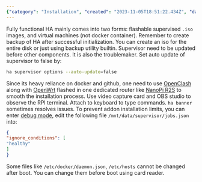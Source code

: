 ```yaml
---
{"category": "Installation", "created": "2023-11-05T18:51:22.434Z", "date": "2023-11-05 18:51:22", "description": "This article guides you through the installation and setup process of Home Assistant using flashable .iso images or virtual machines. It covers essential steps such as creating backups, updating supervisor settings, troubleshooting with `ha banner`, and recommends utilizing OpenClash, OpenWrt, and NanoPi R2S for a more seamless experience.", "modified": "2023-11-05T19:13:06.544Z", "tags": ["Home Assistant", "Installation", "Flashable .iso images", "Virtual machines", "Backup creation", "Supervisor settings updates", "Troubleshooting", "ha banner", "OpenClash", "OpenWrt", "NanoPi R2S"], "title": "Home Assistant Installation & Setups"}
---
```

Fully functional HA mainly comes into two forms: flashable supervised `.iso` images, and virtual machines (not docker container).
Remember to create backup of HA after successful initialization. You can create an iso for the entire disk or just using backup utility builtin.
Supervisor need to be updated before other components. It is also the troublemaker. Set auto update of supervisor to false by:
```bash
ha supervisor options --auto-update=false
```
Since its heavy reliance on docker and github, one need to use [OpenClash](https://github.com/vernesong/OpenClash) along with [OpenWrt](https://openwrt.org/) flashed in one dedicated router like [NanoPi R2S](https://openwrt.org/toh/friendlyarm/nanopi_r2s) to smooth the installation process.
Use video capture card and OBS studio to observe the RPI terminal. Attach to keyboard to type commands.
`ha banner` sometimes resolves issues.
To prevent addon installation limits, you can enter [debug mode](https://developers.home-assistant.io/docs/operating-system/debugging/), edit the following file `/mnt/data/supervisor/jobs.json` into:
```json
{
"ignore_conditions": [
"healthy"
]
}
```
Some files like `/etc/docker/daemon.json`, `/etc/hosts` cannot be changed after boot. You can change them before boot using card reader.